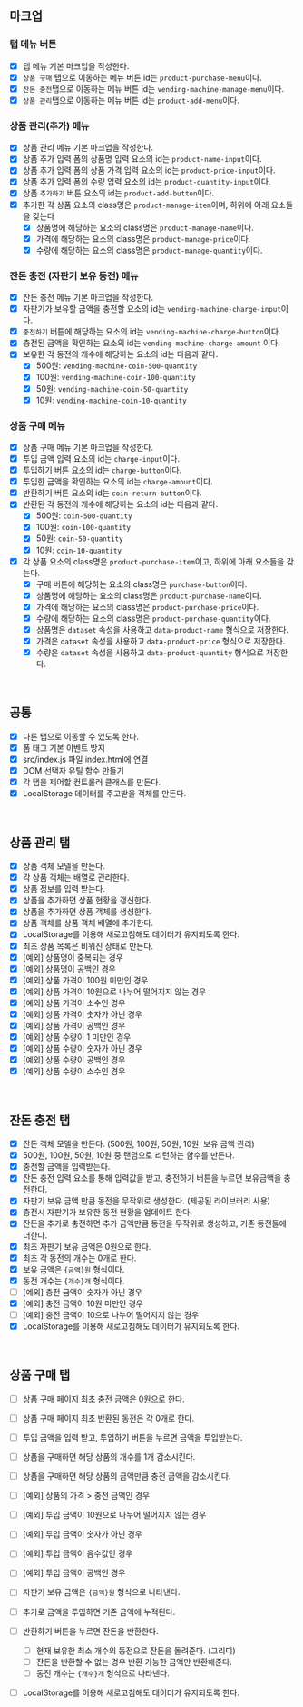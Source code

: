 ## 마크업

### **탭 메뉴 버튼**
- [x] 탭 메뉴 기본 마크업을 작성한다.
- [x] `상품 구매` 탭으로 이동하는 메뉴 버튼 id는 `product-purchase-menu`이다.
- [x] `잔돈 충전`탭으로 이동하는 메뉴 버튼 id는 `vending-machine-manage-menu`이다.
- [x] `상품 관리`탭으로 이동하는 메뉴 버튼 id는 `product-add-menu`이다.

### **상품 관리(추가) 메뉴**

- [x] 상품 관리 메뉴 기본 마크업을 작성한다.
- [x] 상품 추가 입력 폼의 상품명 입력 요소의 id는 `product-name-input`이다.
- [x] 상품 추가 입력 폼의 상품 가격 입력 요소의 id는 `product-price-input`이다.
- [x] 상품 추가 입력 폼의 수량 입력 요소의 id는 `product-quantity-input`이다.
- [x] 상품 `추가하기` 버튼 요소의 id는 `product-add-button`이다.
- [x] 추가한 각 상품 요소의 class명은 `product-manage-item`이며, 하위에 아래 요소들을 갖는다
  - [x] 상품명에 해당하는 요소의 class명은 `product-manage-name`이다.
  - [x] 가격에 해당하는 요소의 class명은 `product-manage-price`이다.
  - [x] 수량에 해당하는 요소의 class명은 `product-manage-quantity`이다.

### **잔돈 충전 (자판기 보유 동전) 메뉴**

- [x] 잔돈 충전 메뉴 기본 마크업을 작성한다.
- [x] 자판기가 보유할 금액을 충전할 요소의 id는 `vending-machine-charge-input`이다.
- [x] `충전하기` 버튼에 해당하는 요소의 id는 `vending-machine-charge-button`이다.
- [x] 충전된 금액을 확인하는 요소의 id는 `vending-machine-charge-amount` 이다.
- [x] 보유한 각 동전의 개수에 해당하는 요소의 id는 다음과 같다.
  - [x] 500원: `vending-machine-coin-500-quantity`
  - [x] 100원: `vending-machine-coin-100-quantity`
  - [x] 50원: `vending-machine-coin-50-quantity`
  - [x] 10원: `vending-machine-coin-10-quantity`

### **상품 구매 메뉴**

- [x] 상품 구매 메뉴 기본 마크업을 작성한다.
- [x] 투입 금액 입력 요소의 id는 `charge-input`이다.
- [x] 투입하기 버튼 요소의 id는 `charge-button`이다.
- [x] 투입한 금액을 확인하는 요소의 id는 `charge-amount`이다.
- [x] 반환하기 버튼 요소의 id는 `coin-return-button`이다.
- [x] 반환된 각 동전의 개수에 해당하는 요소의 id는 다음과 같다.
  - [x] 500원: `coin-500-quantity`
  - [x] 100원: `coin-100-quantity`
  - [x] 50원: `coin-50-quantity`
  - [x] 10원: `coin-10-quantity`
- [x] 각 상품 요소의 class명은 `product-purchase-item`이고, 하위에 아래 요소들을 갖는다.
  - [x] 구매 버튼에 해당하는 요소의 class명은 `purchase-button`이다.
  - [x] 상품명에 해당하는 요소의 class명은 `product-purchase-name`이다.
  - [x] 가격에 해당하는 요소의 class명은 `product-purchase-price`이다.
  - [x] 수량에 해당하는 요소의 class명은 `product-purchase-quantity`이다.
  - [x] 상품명은 `dataset` 속성을 사용하고 `data-product-name` 형식으로 저장한다.
  - [x] 가격은 `dataset` 속성을 사용하고 `data-product-price` 형식으로 저장한다.
  - [x] 수량은 `dataset` 속성을 사용하고 `data-product-quantity` 형식으로 저장한다.

<br>

## 공통

- [x] 다른 탭으로 이동할 수 있도록 한다.
- [x] 폼 태그 기본 이벤트 방지
- [x] src/index.js 파일 index.html에 연결
- [x] DOM 선택자 유틸 함수 만들기
- [x] 각 탭을 제어할 컨트롤러 클래스를 만든다.
- [x] LocalStorage 데이터를 주고받을 객체를 만든다.

<br>

## 상품 관리 탭

- [x] 상품 객체 모델을 만든다.
- [x] 각 상품 객체는 배열로 관리한다.
- [x] 상품 정보를 입력 받는다.
- [x] 상품을 추가하면 상품 현황을 갱신한다.
- [x] 상품을 추가하면 상품 객체를 생성한다.
- [x] 상품 객체를 상품 객체 배열에 추가한다.
- [x] LocalStorage를 이용해 새로고침해도 데이터가 유지되도록 한다.
- [x] 최초 상품 목록은 비워진 상태로 만든다.
- [x] [예외] 상품명이 중복되는 경우
- [x] [예외] 상품명이 공백인 경우
- [x] [예외] 상품 가격이 100원 미만인 경우
- [x] [예외] 상품 가격이 10원으로 나누어 떨어지지 않는 경우
- [x] [예외] 상품 가격이 소수인 경우
- [x] [예외] 상품 가격이 숫자가 아닌 경우
- [x] [예외] 상품 가격이 공백인 경우
- [x] [예외] 상품 수량이 1 미만인 경우
- [x] [예외] 상품 수량이 숫자가 아닌 경우
- [x] [예외] 상품 수량이 공백인 경우
- [x] [예외] 상품 수량이 소수인 경우

<br>

## 잔돈 충전 탭

- [x] 잔돈 객체 모델을 만든다. (500원, 100원, 50원, 10원, 보유 금액 관리)
- [x] 500원, 100원, 50원, 10원 중 랜덤으로 리턴하는 함수를 만든다.
- [x] 충전할 금액을 입력받는다.
- [x] 잔돈 충전 입력 요소를 통해 입력값을 받고, 충전하기 버튼을 누르면 보유금액을 충전한다.
- [x] 자판기 보유 금액 만큼 동전을 무작위로 생성한다. (제공된 라이브러리 사용)
- [x] 충전시 자판기가 보유한 동전 현황을 업데이트 한다.
- [x] 잔돈을 추가로 충전하면 추가 금액만큼 동전을 무작위로 생성하고, 기존 동전들에 더한다.
- [x] 최초 자판기 보유 금액은 0원으로 한다.
- [x] 최초 각 동전의 개수는 0개로 한다.
- [x] 보유 금액은 `{금액}원` 형식이다.
- [x] 동전 개수는 `{개수}개` 형식이다.
- [ ] [예외] 충전 금액이 숫자가 아닌 경우
- [x] [예외] 충전 금액이 10원 미만인 경우
- [ ] [예외] 충전 금액이 10으로 나누어 떨어지지 않는 경우
- [x] LocalStorage를 이용해 새로고침해도 데이터가 유지되도록 한다.

<br>

## 상품 구매 탭

- [ ] 상품 구매 페이지 최초 충전 금액은 0원으로 한다.
- [ ] 상품 구매 페이지 최초 반환된 동전은 각 0개로 한다.
- [ ] 투입 금액을 입력 받고, 투입하기 버튼을 누르면 금액을 투입받는다.
- [ ] 상품을 구매하면 해당 상품의 개수를 1개 감소시킨다.
- [ ] 상품을 구매하면 해당 상품의 금액만큼 충전 금액을 감소시킨다.
- [ ] [예외] 상품의 가격 > 충전 금액인 경우
- [ ] [예외] 투입 금액이 10원으로 나누어 떨어지지 않는 경우
- [ ] [예외] 투입 금액이 숫자가 아닌 경우
- [ ] [예외] 투입 금액이 음수값인 경우
- [ ] [예외] 투입 금액이 공백인 경우
- [ ] 자판기 보유 금액은 `{금액}원` 형식으로 나타낸다.
- [ ] 추가로 금액을 투입하면 기존 금액에 누적된다.
- [ ] 반환하기 버튼을 누르면 잔돈을 반환한다.
  - [ ] 현재 보유한 최소 개수의 동전으로 잔돈을 돌려준다. (그리디)
  - [ ] 잔돈을 반환할 수 없는 경우 반환 가능한 금액만 반환해준다.
  - [ ] 동전 개수는 `{개수}개` 형식으로 나타낸다.
- [ ] LocalStorage를 이용해 새로고침해도 데이터가 유지되도록 한다.


